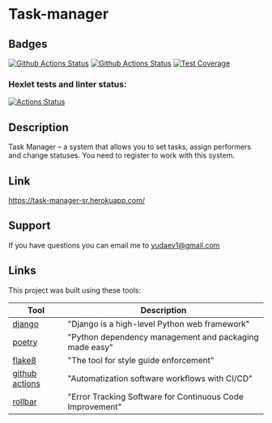 # Task-manager

## Badges
[![Github Actions Status](https://github.com/sound-round/python-project-lvl4/actions/workflows/linter.yml/badge.svg)](https://github.com/sound-round/python-project-lvl4/actions)
[![Github Actions Status](https://github.com/sound-round/python-project-lvl4/actions/workflows/tests.yml/badge.svg)](https://github.com/sound-round/python-project-lvl4/actions)
[![Test Coverage](https://api.codeclimate.com/v1/badges/92c83210a6f95f36d838/test_coverage)](https://codeclimate.com/github/sound-round/python-project-lvl4/test_coverage)


### Hexlet tests and linter status:
[![Actions Status](https://github.com/sound-round/python-project-lvl4/workflows/hexlet-check/badge.svg)](https://github.com/sound-round/python-project-lvl4/actions)

## Description
Task Manager – a system that allows you to set tasks, assign performers and change statuses. You need to register to work with this system.

## Link
https://task-manager-sr.herokuapp.com/

## Support
If you have questions you can email me to yudaev1@gmail.com

## Links
This project was built using these tools:

| Tool                                                                        | Description                                              |
|-----------------------------------------------------------------------------|----------------------------------------------------------|
| [django](https://www.djangoproject.com/)                                    | "Django is a high-level Python web framework"            |
| [poetry](https://poetry.eustace.io/)                                        | "Python dependency management and packaging made easy"   |
| [flake8](https://flake8.pycqa.org/en/latest/)                               | "The tool for style guide enforcement"                   |
| [github actions](https://github.com/features/actions)                       | "Automatization software workflows with  CI/CD"          |
| [rollbar](https://https://rollbar.com/)                                     | "Error Tracking Software for Continuous Code Improvement"|
